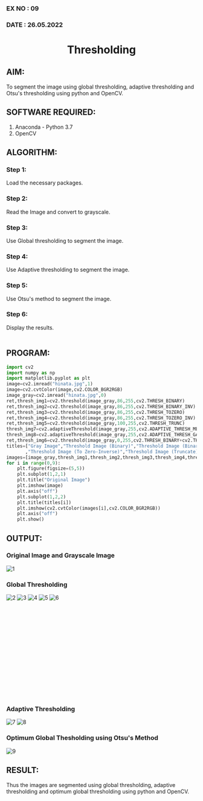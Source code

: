 ### EX NO : 09
### DATE  : 26.05.2022
# <p align="center">Thresholding</p>
## AIM:
To segment the image using global thresholding, adaptive thresholding and Otsu's thresholding using python and OpenCV.

## SOFTWARE REQUIRED:
1. Anaconda - Python 3.7
2. OpenCV

## ALGORITHM:

### Step 1:
Load the necessary packages.

### Step 2:
Read the Image and convert to grayscale.

### Step 3:
Use Global thresholding to segment the image.

### Step 4:
Use Adaptive thresholding to segment the image.

### Step 5:
Use Otsu's method to segment the image.

### Step 6:
Display the results.
<br/>
<br/>

## PROGRAM:
```python
import cv2
import numpy as np
import matplotlib.pyplot as plt
image=cv2.imread("hinata.jpg",1)
image=cv2.cvtColor(image,cv2.COLOR_BGR2RGB)
image_gray=cv2.imread("hinata.jpg",0)
ret,thresh_img1=cv2.threshold(image_gray,86,255,cv2.THRESH_BINARY)
ret,thresh_img2=cv2.threshold(image_gray,86,255,cv2.THRESH_BINARY_INV)
ret,thresh_img3=cv2.threshold(image_gray,86,255,cv2.THRESH_TOZERO)
ret,thresh_img4=cv2.threshold(image_gray,86,255,cv2.THRESH_TOZERO_INV)
ret,thresh_img5=cv2.threshold(image_gray,100,255,cv2.THRESH_TRUNC)
thresh_img7=cv2.adaptiveThreshold(image_gray,255,cv2.ADAPTIVE_THRESH_MEAN_C,cv2.THRESH_BINARY,11,2)
thresh_img8=cv2.adaptiveThreshold(image_gray,255,cv2.ADAPTIVE_THRESH_GAUSSIAN_C,cv2.THRESH_BINARY,11,2)
ret,thresh_img6=cv2.threshold(image_gray,0,255,cv2.THRESH_BINARY+cv2.THRESH_OTSU)
titles=["Gray Image","Threshold Image (Binary)","Threshold Image (Binary Inverse)","Threshold Image (To Zero)"
       ,"Threshold Image (To Zero-Inverse)","Threshold Image (Truncate)","Otsu","Adaptive Threshold (Mean)","Adaptive Threshold (Gaussian)"]
images=[image_gray,thresh_img1,thresh_img2,thresh_img3,thresh_img4,thresh_img5,thresh_img6,thresh_img7,thresh_img8]
for i in range(0,9):
    plt.figure(figsize=(5,5))
    plt.subplot(1,2,1)
    plt.title("Original Image")
    plt.imshow(image)
    plt.axis("off")
    plt.subplot(1,2,2)
    plt.title(titles[i])
    plt.imshow(cv2.cvtColor(images[i],cv2.COLOR_BGR2RGB))
    plt.axis("off")
    plt.show()
```


## OUTPUT:
### Original Image and Grayscale Image
![1](https://user-images.githubusercontent.com/75235488/169489939-95bbf87a-d180-4907-af8e-56579e8c2c58.png)

### Global Thresholding

![2](https://user-images.githubusercontent.com/75235488/169490144-49a0d81d-8f35-4bfb-8d3a-27fbec344ef7.png)
![3](https://user-images.githubusercontent.com/75235488/169490172-aa90832a-0d81-4f03-975b-c9f780fb68dd.png)
![4](https://user-images.githubusercontent.com/75235488/169490269-3fd03cec-ce27-46fb-b35b-829c89358bd8.png)
![5](https://user-images.githubusercontent.com/75235488/169490290-e9556294-a0d6-4715-b832-060380be3c1c.png)
![6](https://user-images.githubusercontent.com/75235488/169490308-80744e5a-46c6-4d8a-89ff-fb22dd06fd0c.png)

<br/><br/><br/><br/><br/><br/><br/><br/><br/><br/><br/><br/><br/><br/>

### Adaptive Thresholding

![7](https://user-images.githubusercontent.com/75235488/169489987-85cfb06d-38fe-421a-bfbe-87f535270454.png)
![8](https://user-images.githubusercontent.com/75235488/169490001-9fdc9a27-a74a-479e-994d-30573249dfd9.png)


### Optimum Global Thesholding using Otsu's Method

![9](https://user-images.githubusercontent.com/75235488/169489969-d55d4643-1c7d-45dc-95fe-5c5a9db52b08.png)



## RESULT:
Thus the images are segmented using global thresholding, adaptive thresholding and optimum global thresholding using python and OpenCV.
